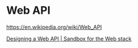 # Web API

<https://en.wikipedia.org/wiki/Web_API>

[Designing a Web API | Sandbox for the Web stack](https://templth.wordpress.com/2014/12/15/designing-a-web-api/)
